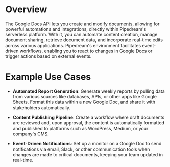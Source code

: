 # Overview

The Google Docs API lets you create and modify documents, allowing for powerful automations and integrations, directly within Pipedream's serverless platform. With it, you can automate content creation, manage document sharing, retrieve document data, and incorporate real-time edits across various applications. Pipedream's environment facilitates event-driven workflows, enabling you to react to changes in Google Docs or trigger actions based on external events.

# Example Use Cases

- **Automated Report Generation**: Generate weekly reports by pulling data from various sources like databases, APIs, or other apps like Google Sheets. Format this data within a new Google Doc, and share it with stakeholders automatically.

- **Content Publishing Pipeline**: Create a workflow where draft documents are reviewed and, upon approval, the content is automatically formatted and published to platforms such as WordPress, Medium, or your company's CMS.

- **Event-Driven Notifications**: Set up a monitor on a Google Doc to send notifications via email, Slack, or other communication tools when changes are made to critical documents, keeping your team updated in real-time.
